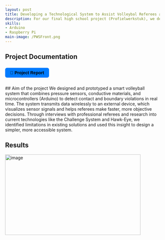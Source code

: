 ```yaml
---
layout: post
title: Developing a Technological System to Assist Volleybal Referees and Improve Fair Play (2018) 
description: For our final high school project (Profielwerkstuk), we developed a technological solution aimed at improving fairness in professional volleyball by assisting referees in making more accurate decisions. Our project addresses common issues such as misjudged touché balls and unclear in/out calls—errors that often lead to frustration, disputes, and unfair gameplay.
skills: 
- Arduino
- Raspberry Pi
main-image: /PWSFront.png
---
```


## Project Documentation
<div style="display: flex; flex-wrap: wrap; gap: 12px; margin-bottom: 20px;">

  <a href="/assets/PWS.pdf" target="_blank" style="
    background-color: #007bff;
    color: black;
    padding: 8px 16px;
    border-radius: 6px;
    text-decoration: none;
    font-weight: bold;
    font-family: sans-serif;">
    📄 Project Report
  </a>

</div>
## Aim of the project
We designed and prototyped a smart volleyball system that combines pressure sensors, conductive materials, and microcontrollers (Arduino) to detect contact and boundary violations in real time. The system transmits data wirelessly to an external device, which visualizes sensor signals and helps referees make faster, more objective decisions. Through interviews with professional referees and research into current technologies like the Challenge System and Hawk-Eye, we identified limitations in existing solutions and used this insight to design a simpler, more accessible system.

## Results

<img width="441" height="263" alt="image" src="https://github.com/user-attachments/assets/312ac480-09a9-4cd0-bc21-bbc8a66b0577" />
